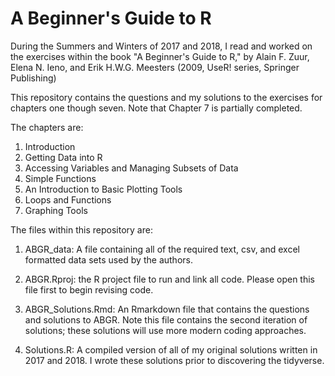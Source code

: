 # A Beginner's Guide to R
During the Summers and Winters of 2017 and 2018, I read and worked on the exercises within  the book "A Beginner's Guide to R," by Alain F. Zuur, Elena N. Ieno, and Erik H.W.G. Meesters (2009, UseR! series, Springer Publishing)

This repository contains the questions and my solutions to the exercises for chapters one though seven. Note that Chapter 7 is partially completed.

The chapters are:
1. Introduction
2. Getting Data into R
3. Accessing Variables and Managing Subsets of Data
4. Simple Functions
5. An Introduction to Basic Plotting Tools
6. Loops and Functions
7. Graphing Tools

The files within this repository are:

1. ABGR_data: A file containing all of the required text, csv, and excel formatted data sets used by the authors.

2. ABGR.Rproj: the R project file to run and link all code. Please open this file first to begin revising code.

3. ABGR_Solutions.Rmd: An Rmarkdown file that contains the questions and solutions to ABGR. Note this file contains the second iteration of solutions; these solutions will use more modern coding approaches.

4. Solutions.R: A compiled version of all of my original solutions written in 2017 and 2018. I wrote these solutions prior to discovering the tidyverse.
